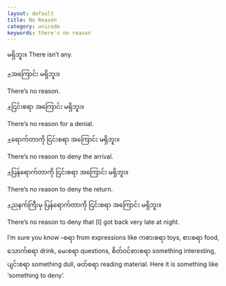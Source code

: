 ```yaml
---
layout: default
title: No Reason
category: unicode
keywords: there's no reason
---
```


<p><span class='mm3'>မရှိဘူး။</span> There isn’t any.</p>
<p class="hide-trigger"><a href='#'>+</a><span class='mm3'>အကြောင်း မရှိဘူး။</span></p>
<p class='hide-this'>There’s no reason.</p>

<p class="hide-trigger"><a href='#'>+</a><span class='mm3'>ငြင်းစရာ အကြောင်း မရှိဘူး။</span></p>
<p class='hide-this'>There’s no reason for a denial.</p>

<p class="hide-trigger"><a href='#'>+</a><span class='mm3'>ရောက်တာကို ငြင်းစရာ အကြောင်း မရှိဘူး။</span></p>
<p class='hide-this'>There’s no reason to deny the arrival.</p>

<p class="hide-trigger"><a href='#'>+</a><span class='mm3'>ပြန်ရောက်တာကို ငြင်းစရာ အကြောင်း မရှိဘူး။</span></p>
<p class='hide-this'>There’s no reason to deny the return.</p>

<p class="hide-trigger"><a href='#'>+</a><span class='mm3'>ညနက်ကြီးမှ ပြန်ရောက်တာကို ငြင်းစရာ အကြောင်း မရှိဘူး။</span></p>
<p class='hide-this'>There’s no reason to deny that [I] got back very late at night.</p>

<p>I’m sure you know –<span class='mm3'>စရာ</span> from expressions like <span class='mm3'>ကစားစရာ</span> toys, <span class='mm3'>စားစရာ</span> food, <span class='mm3'>သောက်စရာ</span> drink, <span class='mm3'>မေးစရာ</span> questions, <span class='mm3'>စိတ်ဝင်စားစရာ</span> something interesting, <span class='mm3'>ပျင်းစရာ</span> something dull, <span class='mm3'>ဖတ်စရာ</span> reading material. Here it is something like ‘something to deny’.</p>
